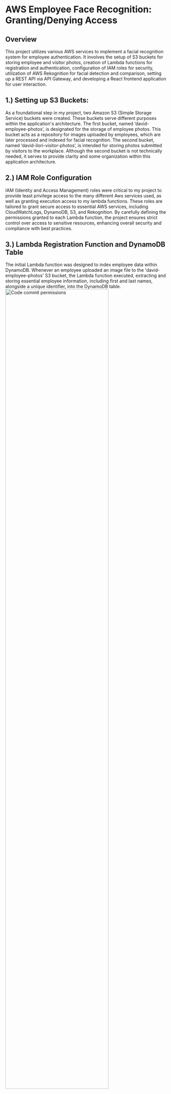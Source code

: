 # AWS Employee Face Recognition: Granting/Denying Access
## Overview
This project utilizes various AWS services to implement a facial recognition system for employee authentication. It involves the setup of S3 buckets for storing employee and visitor photos, creation of Lambda functions for registration and authentication, configuration of IAM roles for security, utilization of AWS Rekognition for facial detection and comparison, setting up a REST API via API Gateway, and developing a React frontend application for user interaction.

## 1.) Setting up S3 Buckets:
As a foundational step in my project, two Amazon S3 (Simple Storage Service) buckets were created. These buckets serve different purposes within the application's architecture. The first bucket, named ‘david-employee-photos’, is designated for the storage of employee photos. This bucket acts as a repository for images uploaded by employees, which are later processed and indexed for facial recognition. The second bucket, named ‘david-ilori-visitor-photos’, is intended for storing photos submitted by visitors to the workplace. Although the second bucket is not technically needed, it serves to provide clarity and some organization within this application architecture.


## 2.)  IAM Role Configuration
IAM (Identity and Access Management) roles were critical to my project to provide least privilege access to the many different Aws services used, as well as granting execution access to my lambda functions. These roles are tailored to grant secure access to essential AWS services, including CloudWatchLogs, DynamoDB, S3, and Rekognition. By carefully defining the permissions granted to each Lambda function, the project ensures strict control over access to sensitive resources, enhancing overall security and compliance with best practices.


## 3.) Lambda Registration Function and DynamoDB Table
The initial Lambda function was designed to index employee data within DynamoDB. Whenever an employee uploaded an image file to the 'david-employee-photos' S3 bucket, the Lambda function executed, extracting and storing essential employee information, including first and last names, alongside a unique identifier, into the DynamoDB table. 
<img src="https://i.imgur.com/y1RdmJ5.png" height="80%" width="80%" alt="Code commit permissions"/>
<br />
<br />

## 4.) AWS CLI Configuration for Rekognition
After conducting research, I discovered that the AWS CLI is the primary method for interacting with Rekognition. Since I already had an AWS CLI configuration set up using secret and access keys for my IAM non-root account, configuring this setup was relatively straightforward. Upon executing the 'aws rekognition create-collection --collection-id employees --region us-east-1' command in the AWS CLI, the collection aspect of Felix’s Lambda code was prepared to commence indexing S3 photos submitted by employees. This indexed data would then be stored in DynamoDB for future reference.


## 5.) CloudWatchLogs for Debugging
I faced some issues when deploying the registration lambda function for the authentication, but after utilizing the error catches and debugging logs in his code, I was able to troubleshoot my issue after a couple of hours. CloudWatch was extremely helpful as the issues were logged and eventually after researching the code I realized I made a mistake in the faceId function call. I was then able to successfully upload Bill Gates and John Cena as my first employees registered. 
<img src="https://i.imgur.com/d75KzQm.png" height="80%" width="80%" alt="Code commit permissions"/>
<br />
<br />

## 6.) Creating a REST API via API Gatewa
A REST API is set up to act as an interface for another Lambda function responsible for authenticating user images. Requests from the frontend application are forwarded to the authentication Lambda function through the REST API.
<img src="https://i.imgur.com/i5OdNpe.png" height="80%" width="80%" alt="Code commit permissions"/>
<br />
<br />

## 7.) React Frontend Application
The frontend was created using react with the purpose of giving users a UI to upload visitor images for authentication. This application was a key component in this project as it connected different Aws services like my lambda authentication function and Api Gateway.
<img src="https://i.imgur.com/EHUOq0a.png" height="80%" width="80%" alt="Code commit permissions"/>
<br />
<br />

## 8.) Lambda Authentication Function
Another Lambda function is created to trigger when a user uploads a photo to the website application. This function retrieves visitor photos from the S3 bucket, utilizes Rekognition for face detection and comparison, and references DynamoDB to confirm if the employee is registered.


## 9.) Some notes
Overall, working on this project was an enjoyable experience, although a significant portion of the time was devoted to debugging and testing various components. Tools such as CloudWatch, console logs, and ChatGPT proved to be invaluable resources in diagnosing issues and ensuring the smooth functioning of the project.
